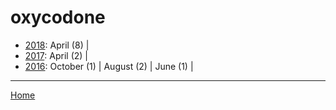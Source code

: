 # oxycodone

  * [2018](./oxycodone-2018.md): 
      April (8) | 
  * [2017](./oxycodone-2017.md): 
      April (2) | 
  * [2016](./oxycodone-2016.md): 
      October (1) | 
      August (2) | 
      June (1) | 

----

[Home](../)
